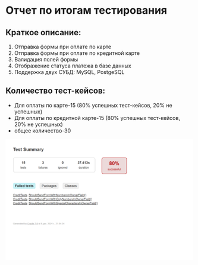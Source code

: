 # Отчет по итогам тестирования

## Краткое описание:

1. Отправка формы при оплате по карте
2. Отправка формы при оплате по кредитной карте
3. Валидация полей формы
4. Отображение статуса платежа в базе данных
5. Поддержка двух СУБД: MySQL, PostgeSQL

## Количество тест-кейсов:

+ Для оплаты по карте-15 (80% успешных тест-кейсов, 20% не успешных)
+ Для оплаты по кредитной карте-15 (80% успешных тест-кейсов, 20% не успешных)
+ общее количество-30


![Image alt](https://github.com/yakov233/diplom1/blob/main/Снимок%20экрана%202024-12-09%20093337.png)

